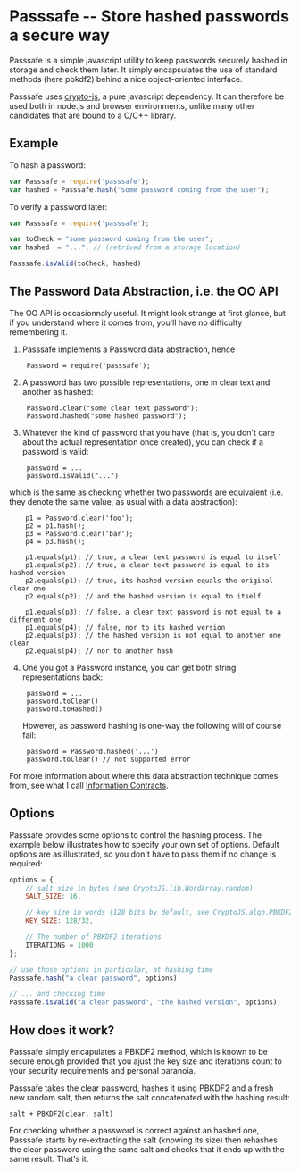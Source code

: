 # Passsafe -- Store hashed passwords a secure way

Passsafe is a simple javascript utility to keep passwords securely hashed in storage and check them later. It simply encapsulates the use of standard methods (here pbkdf2) behind a nice object-oriented interface.

Passsafe uses [crypto-js](https://code.google.com/p/crypto-js/), a pure javascript dependency. It can therefore be used both in node.js and browser environments, unlike many other candidates that are bound to a C/C++ library.

## Example

To hash a password:

```javascript
var Passsafe = require('passsafe');
var hashed = Passsafe.hash("some password coming from the user");
```

To verify a password later:

```javascript
var Passsafe = require('passsafe');

var toCheck = "some password coming from the user";
var hashed  = "..."; // (retrived from a storage location)

Passsafe.isValid(toCheck, hashed)
```

## The Password Data Abstraction, i.e. the OO API

The OO API is occasionnaly useful. It might look strange at first glance, but if you understand where it comes from, you'll have no difficulty remembering it.

1. Passsafe implements a Password data abstraction, hence

        Password = require('passsafe');

2. A password has two possible representations, one in clear text and another as hashed:

        Password.clear("some clear text password");
        Password.hashed("some hashed password");

3. Whatever the kind of password that you have (that is, you don't care about the actual representation once created), you can check if a password is valid:

        password = ...
        password.isValid("...")

  which is the same as checking whether two passwords are equivalent (i.e. they denote the same value, as usual with a data abstraction):

        p1 = Password.clear('foo');
        p2 = p1.hash();
        p3 = Password.clear('bar');
        p4 = p3.hash();

        p1.equals(p1); // true, a clear text password is equal to itself
        p1.equals(p2); // true, a clear text password is equal to its hashed version
        p2.equals(p1); // true, its hashed version equals the original clear one
        p2.equals(p2); // and the hashed version is equal to itself

        p1.equals(p3); // false, a clear text password is not equal to a different one
        p1.equals(p4); // false, nor to its hashed version
        p2.equals(p3); // the hashed version is not equal to another one clear
        p2.equals(p4); // nor to another hash

4. One you got a Password instance, you can get both string representations back:

        password = ...
        password.toClear()
        password.toHashed()

   However, as password hashing is one-way the following will of course fail:

        password = Password.hashed('...')
        password.toClear() // not supported error

For more information about where this data abstraction technique comes from, see what I call [Information Contracts](http://www.finitio.io/reference/latest/information-contracts).

## Options

Passsafe provides some options to control the hashing process. The example below illustrates how to specify your own set of options. Default options are as illustrated, so you don't have to pass them if no change is required:

```javascript
options = {
    // salt size in bytes (see CryptoJS.lib.WordArray.random)
    SALT_SIZE: 16,

    // key size in words (128 bits by default, see CryptoJS.algo.PBKDF2)
    KEY_SIZE: 128/32,

    // The number of PBKDF2 iterations
    ITERATIONS = 1000
};

// use those options in particular, at hashing time
Passsafe.hash("a clear password", options)

// ... and checking time
Passsafe.isValid("a clear password", "the hashed version", options);
```

## How does it work?

Passsafe simply encapulates a PBKDF2 method, which is known to be secure enough provided that you ajust the key size and iterations count to your security requirements and personal paranoia.

Passsafe takes the clear password, hashes it using PBKDF2 and a fresh new random salt, then returns the salt concatenated with the hashing result:

```
salt + PBKDF2(clear, salt)
```

For checking whether a password is correct against an hashed one, Passsafe starts by re-extracting the salt (knowing its size) then rehashes the clear password using the same salt and checks that it ends up with the same result. That's it.
